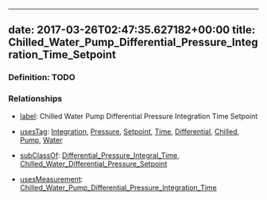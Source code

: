 
---
date: 2017-03-26T02:47:35.627182+00:00
title: Chilled_Water_Pump_Differential_Pressure_Integration_Time_Setpoint
---
### Definition: TODO

### Relationships

* [label](http://www.w3.org/2000/01/rdf-schema#label): Chilled Water Pump Differential Pressure Integration Time Setpoint

* [usesTag](https://brickschema.org/schema/1.0/BrickFrame#usesTag): [Integration](https://brickschema.org/schema/1.0/BrickTag#Integration), [Pressure](https://brickschema.org/schema/1.0/BrickTag#Pressure), [Setpoint](https://brickschema.org/schema/1.0/BrickTag#Setpoint), [Time](https://brickschema.org/schema/1.0/BrickTag#Time), [Differential](https://brickschema.org/schema/1.0/BrickTag#Differential), [Chilled](https://brickschema.org/schema/1.0/BrickTag#Chilled), [Pump](https://brickschema.org/schema/1.0/BrickTag#Pump), [Water](https://brickschema.org/schema/1.0/BrickTag#Water)

* [subClassOf](http://www.w3.org/2000/01/rdf-schema#subClassOf): [Differential_Pressure_Integral_Time](https://brickschema.org/schema/1.0/Brick#Differential_Pressure_Integral_Time), [Chilled_Water_Differential_Pressure_Setpoint](https://brickschema.org/schema/1.0/Brick#Chilled_Water_Differential_Pressure_Setpoint)

* [usesMeasurement](https://brickschema.org/schema/1.0/BrickFrame#usesMeasurement): [Chilled_Water_Pump_Differential_Pressure_Integration_Time](https://brickschema.org/schema/1.0/Brick#Chilled_Water_Pump_Differential_Pressure_Integration_Time)

